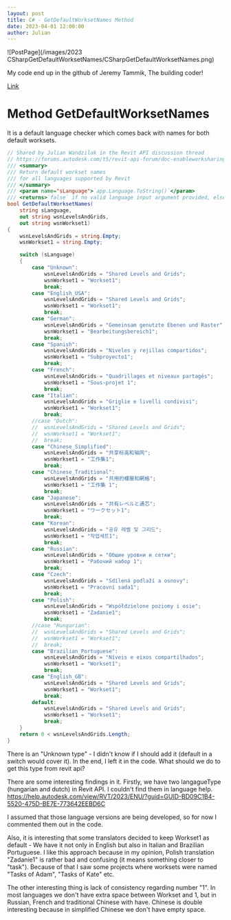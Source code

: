 ```yaml
---
layout: post  
title: C# - GetDefaultWorksetNames Method
date: 2023-04-01 12:00:00
author: Julian
---
```

![PostPage](/images/2023 CSharpGetDefaultWorksetNames/CSharpGetDefaultWorksetNames.png)

<!--excerpt-->


My code end up in the github of Jeremy Tammik, The building coder!  

[Link](https://github.com/jeremytammik/the_building_coder_samples/blob/master/BuildingCoder/Util.cs#L2144-L2238)
  
# Method GetDefaultWorksetNames  

It is a default language checker which comes back with names for both default worksets. 

```csharp I'm Code
// Shared by Julian Wandzilak in the Revit API discussion thread
// https://forums.autodesk.com/t5/revit-api-forum/doc-enableworksharing-amp-language-versions/m-p/11845252#M70159
/// <summary>
/// Return default workset names 
/// for all languages supported by Revit
/// </summary>
/// <param name="sLanguage">`app.Language.ToString()`</param>
/// <returns>`false` if no valid language input argument provided, else `true`</returns>
bool GetDefaultWorksetNames(
    string sLanguage,
    out string wsnLevelsAndGrids,
    out string wsnWorkset1)
{
    wsnLevelsAndGrids = string.Empty;
    wsnWorkset1 = string.Empty;

    switch (sLanguage)
    {
        case "Unknown":
            wsnLevelsAndGrids = "Shared Levels and Grids";
            wsnWorkset1 = "Workset1";
            break;
        case "English_USA":
            wsnLevelsAndGrids = "Shared Levels and Grids";
            wsnWorkset1 = "Workset1";
            break;
        case "German":
            wsnLevelsAndGrids = "Gemeinsam genutzte Ebenen und Raster";
            wsnWorkset1 = "Bearbeitungsbereich1";
            break;
        case "Spanish":
            wsnLevelsAndGrids = "Niveles y rejillas compartidos";
            wsnWorkset1 = "Subproyecto1";
            break;
        case "French":
            wsnLevelsAndGrids = "Quadrillages et niveaux partagés";
            wsnWorkset1 = "Sous-projet 1";
            break;
        case "Italian":
            wsnLevelsAndGrids = "Griglie e livelli condivisi";
            wsnWorkset1 = "Workset1";
            break;
        //case "Dutch":
        //  wsnLevelsAndGrids = "Shared Levels and Grids";
        //  wsnWorkset1 = "Workset1";
        //  break;
        case "Chinese_Simplified":
            wsnLevelsAndGrids = "共享标高和轴网";
            wsnWorkset1 = "工作集1";
            break;
        case "Chinese_Traditional":
            wsnLevelsAndGrids = "共用的樓層和網格";
            wsnWorkset1 = "工作集 1";
            break;
        case "Japanese":
            wsnLevelsAndGrids = "共有レベルと通芯";
            wsnWorkset1 = "ワークセット1";
            break;
        case "Korean":
            wsnLevelsAndGrids = "공유 레벨 및 그리드";
            wsnWorkset1 = "작업세트1";
            break;
        case "Russian":
            wsnLevelsAndGrids = "Общие уровни и сетки";
            wsnWorkset1 = "Рабочий набор 1";
            break;
        case "Czech":
            wsnLevelsAndGrids = "Sdílená podlaží a osnovy";
            wsnWorkset1 = "Pracovní sada1";
            break;
        case "Polish":
            wsnLevelsAndGrids = "Współdzielone poziomy i osie";
            wsnWorkset1 = "Zadanie1";
            break;
        //case "Hungarian":
        //  wsnLevelsAndGrids = "Shared Levels and Grids";
        //  wsnWorkset1 = "Workset1";
        //  break;
        case "Brazilian_Portuguese":
            wsnLevelsAndGrids = "Níveis e eixos compartilhados";
            wsnWorkset1 = "Workset1";
            break;
        case "English_GB":
            wsnLevelsAndGrids = "Shared Levels and Grids";
            wsnWorkset1 = "Workset1";
            break;
        default:
            wsnLevelsAndGrids = "Shared Levels and Grids";
            wsnWorkset1 = "Workset1";
            break;
    }
    return 0 < wsnLevelsAndGrids.Length;
}
```
  
  There is an "Unknown type" - I didn't know if I should add it (default in a switch would cover it). In the end, I left it in the code. What should we do to get this type from revit api? 

 

There are some interesting findings in it. Firstly, we have two langagueType (hungarian and dutch) in Revit API. I couldn't find them in language help.
https://help.autodesk.com/view/RVT/2023/ENU/?guid=GUID-BD09C1B4-5520-475D-BE7E-773642EEBD6C

I assumed that those language versions are being developed, so for now I commented them out in the code.

 

Also, it is interesting that some translators decided to keep Workset1 as default - We have it not only in English but also in Italian and Brazilian Portuguese. I like this approach because in my opinion, Polish translation "Zadanie1" is rather bad and confusing (it means something closer to "task"). Because of that I saw some projects where worksets were named "Tasks of Adam", "Tasks of Kate" etc.

 

The other interesting thing is lack of consistency regarding number "1". In most languages we don't have extra space between Workset and 1, but in Russian, French and traditional Chinese with have. Chinese is double interesting because in simplified Chinese we don't have empty space.